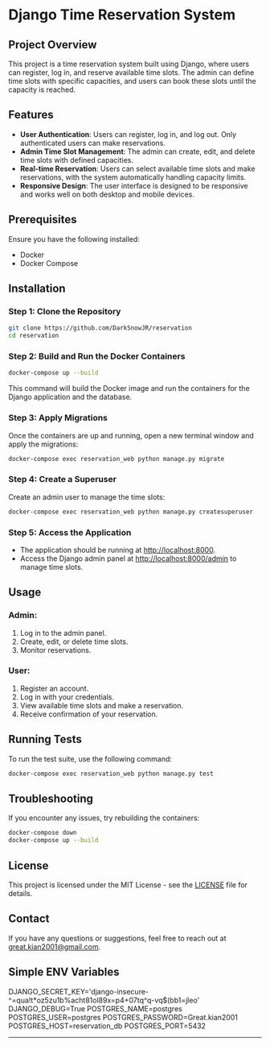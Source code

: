 # Django Time Reservation System

## Project Overview

This project is a time reservation system built using Django, where users can register, log in, and reserve available time slots. The admin can define time slots with specific capacities, and users can book these slots until the capacity is reached.

## Features

- **User Authentication**: Users can register, log in, and log out. Only authenticated users can make reservations.
- **Admin Time Slot Management**: The admin can create, edit, and delete time slots with defined capacities.
- **Real-time Reservation**: Users can select available time slots and make reservations, with the system automatically handling capacity limits.
- **Responsive Design**: The user interface is designed to be responsive and works well on both desktop and mobile devices.

## Prerequisites

Ensure you have the following installed:

- Docker
- Docker Compose

## Installation

### Step 1: Clone the Repository

```bash
git clone https://github.com/DarkSnowJR/reservation
cd reservation
```

### Step 2: Build and Run the Docker Containers

```bash
docker-compose up --build
```

This command will build the Docker image and run the containers for the Django application and the database.

### Step 3: Apply Migrations

Once the containers are up and running, open a new terminal window and apply the migrations:

```bash
docker-compose exec reservation_web python manage.py migrate
```

### Step 4: Create a Superuser

Create an admin user to manage the time slots:

```bash
docker-compose exec reservation_web python manage.py createsuperuser
```

### Step 5: Access the Application

- The application should be running at [http://localhost:8000](http://localhost:8000).
- Access the Django admin panel at [http://localhost:8000/admin](http://localhost:8000/admin) to manage time slots.

## Usage

### Admin:

1. Log in to the admin panel.
2. Create, edit, or delete time slots.
3. Monitor reservations.

### User:

1. Register an account.
2. Log in with your credentials.
3. View available time slots and make a reservation.
4. Receive confirmation of your reservation.

## Running Tests

To run the test suite, use the following command:

```bash
docker-compose exec reservation_web python manage.py test
```

## Troubleshooting

If you encounter any issues, try rebuilding the containers:

```bash
docker-compose down
docker-compose up --build
```

## License

This project is licensed under the MIT License - see the [LICENSE](LICENSE) file for details.

## Contact

If you have any questions or suggestions, feel free to reach out at great.kian2001@gmail.com.

## Simple ENV Variables

DJANGO_SECRET_KEY='django-insecure-^=qua!t\*oz5zu1b%acht81ol89x=p4+07tq^q-vq$(bb1=jleo'
DJANGO_DEBUG=True
POSTGRES_NAME=postgres
POSTGRES_USER=postgres
POSTGRES_PASSWORD=Great.kian2001
POSTGRES_HOST=reservation_db
POSTGRES_PORT=5432

---
